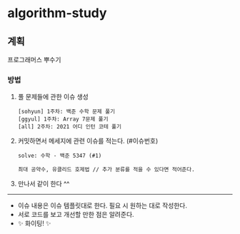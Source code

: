 # algorithm-study

## 계획

프로그래머스 뿌수기


### 방법

1. 풀 문제들에 관한 이슈 생성

   ```
   [sohyun] 1주차: 백준 수학 문제 풀기
   [ggyul] 1주차: Array 7문제 풀기
   [all] 2주차: 2021 어디 인턴 코테 풀기
   ```

2. 커밋하면서 메세지에 관련 이슈를 적는다. (#이슈번호) 

   ```
   solve: 수학 - 백준 5347 (#1)
   
   최대 공약수, 유클리드 호제법 // 추가 분류를 적을 수 있다면 적어준다.
   ```

3. 만나서 같이 한다 ^^

---

- 이슈 내용은 이슈 템플릿대로 한다. 필요 시 원하는 대로 작성한다.
- 서로 코드를 보고 개선할 만한 점은 알려준다.
- ✨ 화이팅! ✨

